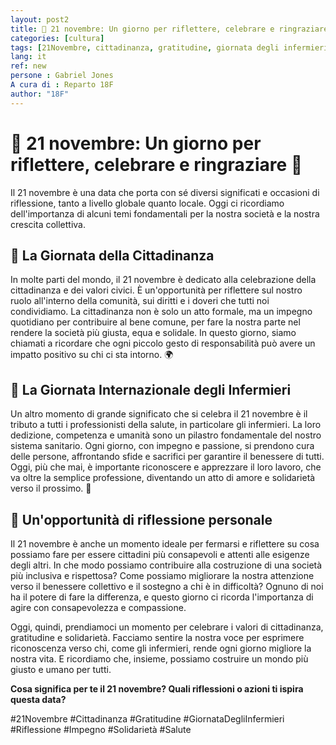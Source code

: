 ```yaml
---
layout: post2
title: 🌟 21 novembre: Un giorno per riflettere, celebrare e ringraziare 🌟
categories: [cultura]
tags: [21Novembre, cittadinanza, gratitudine, giornata degli infermieri, riflessione, impegno, solidarietà, salute]
lang: it
ref: new
persone : Gabriel Jones
A cura di : Reparto 18F
author: "18F"
---
```

# 🌟 21 novembre: Un giorno per riflettere, celebrare e ringraziare 🌟

Il 21 novembre è una data che porta con sé diversi significati e occasioni di riflessione, tanto a livello globale quanto locale. Oggi ci ricordiamo dell'importanza di alcuni temi fondamentali per la nostra società e la nostra crescita collettiva.

## 🔹 La Giornata della Cittadinanza
In molte parti del mondo, il 21 novembre è dedicato alla celebrazione della cittadinanza e dei valori civici. È un'opportunità per riflettere sul nostro ruolo all'interno della comunità, sui diritti e i doveri che tutti noi condividiamo. La cittadinanza non è solo un atto formale, ma un impegno quotidiano per contribuire al bene comune, per fare la nostra parte nel rendere la società più giusta, equa e solidale. In questo giorno, siamo chiamati a ricordare che ogni piccolo gesto di responsabilità può avere un impatto positivo su chi ci sta intorno. 🌍

## 🔹 La Giornata Internazionale degli Infermieri
Un altro momento di grande significato che si celebra il 21 novembre è il tributo a tutti i professionisti della salute, in particolare gli infermieri. La loro dedizione, competenza e umanità sono un pilastro fondamentale del nostro sistema sanitario. Ogni giorno, con impegno e passione, si prendono cura delle persone, affrontando sfide e sacrifici per garantire il benessere di tutti. Oggi, più che mai, è importante riconoscere e apprezzare il loro lavoro, che va oltre la semplice professione, diventando un atto di amore e solidarietà verso il prossimo. 💙

## 🔹 Un'opportunità di riflessione personale
Il 21 novembre è anche un momento ideale per fermarsi e riflettere su cosa possiamo fare per essere cittadini più consapevoli e attenti alle esigenze degli altri. In che modo possiamo contribuire alla costruzione di una società più inclusiva e rispettosa? Come possiamo migliorare la nostra attenzione verso il benessere collettivo e il sostegno a chi è in difficoltà? Ognuno di noi ha il potere di fare la differenza, e questo giorno ci ricorda l'importanza di agire con consapevolezza e compassione.

Oggi, quindi, prendiamoci un momento per celebrare i valori di cittadinanza, gratitudine e solidarietà. Facciamo sentire la nostra voce per esprimere riconoscenza verso chi, come gli infermieri, rende ogni giorno migliore la nostra vita. E ricordiamo che, insieme, possiamo costruire un mondo più giusto e umano per tutti.

**Cosa significa per te il 21 novembre? Quali riflessioni o azioni ti ispira questa data?**

#21Novembre #Cittadinanza #Gratitudine #GiornataDegliInfermieri #Riflessione #Impegno #Solidarietà #Salute

